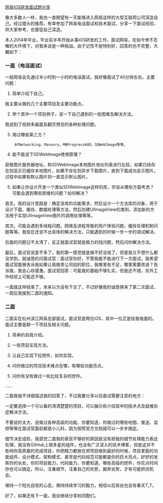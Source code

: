 [网易iOS研发面试题分享](http://www.jianshu.com/p/f3910dae9940)


像大多数人一样，我也一直期望有一天能够进入网易这样的大型互联网公司深造自己。经过猎头的推荐，有幸参加了网易电话面试和技术面试，分享一下面试经验，供大家参考，也督促自己深造。

本人2014年毕业，毕业前半年开始从事iOS研发的工作，面试网易，在如今惨不忍睹的大环境下，对我来说是一种挑战。由于记性不是特别好，回答的也不完整，大概如下：

### 一面（电话面试）

一般网易会先通过半小时到一小时的电话面试，我好像面试了40分钟左右，主要问题：

1.  简单介绍下自己。

我主要从做的几个主要项目及主要功能点。

2. 举个其中一个项目例子，说一下自己遇到的一些困难及解决方法。

我说到了视频多画面及翻页预览的各种处理问题。

3. 用过哪些第三方？

		AFNetworking，Masonry，MBProgressHUD，SDWebImage等等。

4. 能不能说下SDWebImage使用原理？

获取图片服务器地址，和SDWebImage本地图片地址列表进行比较，如果已经存在则显示已缓存本地图片，如果不存在则异步下载图片，直到下载成功显示图片。过程中如果有默认图片则一直显示默认图片。

5. 如果让你设计开发一个类似SDWebImage这样的库，你该从哪些方面考虑？可能会遇到哪些困难的问题？如何解决？

首先，我的设计思路是：确定该库的功能需求，然后设计一个方法库的对象，用于设计下载、缓存、数据处理等方法，然后创建UIImageView的类别，添加新的方法用于实现UIImageView图片的调用处理等等。

其次，可能会遇到多线程问题，网络及进程导致的用户体验问题，缓存处理机制问题等等。我现在还说不出具体的解决方法，只能遇到的时候一步一步的调试解决。

后面的问题记不太清了，反正就面试官就是极力的找问题，然后问你解决方法。

最后，面试官说差不多了，我的第一感觉就是搞不好没戏了，但是我又不想什么都没学到，就诚恳的问面试官：面试官你好，不管我能不能进行下一次面试，我希望面试官能够告诉我如果让我做贵公司招的职位，我哪里有不足，哪里需要改进？告诉我，我会心存感激。面试官回答：可能我的基础不够扎实，但是还不错，另外工作经验上可能还不够。

一面就这样结束了，本来以为没有下文了，不过好像我的诚恳换来了第二次面试，一周后我接到二面的通知。

### 二面

二面实在杭州滨江网易总部面试，面试官是两位iOS，其中一位正是给我电面的。面试主要是聊一下项目及相关问题。

1. 简单的自我介绍。

2. 一些项目实现方法。

3. 让自己实现下拉控件，如何实现。

4. 问你做过的项目技术难点在哪，有哪些功能亮点。

5. 问你有没有做过一些比较复杂的控件。

……

二面我就不详细描述我的回答了，不过我要分享以后面试需要注意的地方：

一定要选择一个可以看的清清楚楚的项目，可以展示和介绍其中的技术点及疑难杂症解决方法。

不要说的太大，说做过各种高级的功能，你要知道，你做过的哪些地图、推送、监控等等在面试官面前都是小儿科，因为按照官方文档就可以一步步搞定。

细节决定成败，我感觉二面我的表现不够好的原因是没有把我的细节处理能力表达处理，我没有GitHub上很多星的组件，也没有广泛深入的技术博客，但是这并不影响你高质量的完成项目，你把精力都放在把项目做到最好的时候，项目里面的功能组件、设计模式、架构模式、甚至是代码规范可能都是你的巨大亮点，好好的发挥你的长处，你的项目能力，代码能力，你要知道，哪些高级的控件，你花点时间你也可以搞定。所以，注重细节，注重自己的优势，摒弃劣势，才有可能抓住机会。

保持一个阳光自信的心态，保持持续学习的毅力，相信以后屌丝也会有春天T_T。

好了，如果还有下一面，我会继续分享给同胞们。